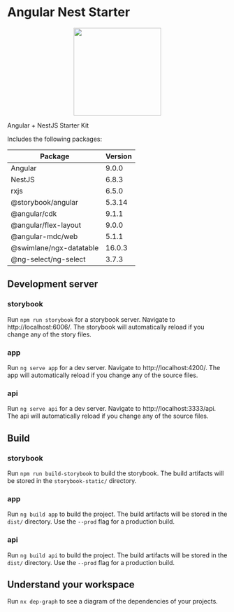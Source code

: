 # Angular Nest Starter

<p align="center">
  <img src="https://raw.githubusercontent.com/d3v0ps/angular-nest-starter/master/apps/app/src/assets/shield.png" width="200">
</p>

Angular + NestJS Starter Kit

Includes the following packages:

| Package                 | Version |
|-------------------------|---------|
| Angular                 | 9.0.0   |
| NestJS                  | 6.8.3   |
| rxjs                    | 6.5.0   |
| @storybook/angular      | 5.3.14  |
| @angular/cdk            | 9.1.1   |
| @angular/flex-layout    | 9.0.0   |
| @angular-mdc/web        | 5.1.1   |
| @swimlane/ngx-datatable | 16.0.3  |
| @ng-select/ng-select    | 3.7.3   |

## Development server

### storybook
Run `npm run storybook` for a storybook server. Navigate to http://localhost:6006/. The storybook will automatically reload if you change any of the story files.

### app
Run `ng serve app` for a dev server. Navigate to http://localhost:4200/. The app will automatically reload if you change any of the source files.

### api
Run `ng serve api` for a dev server. Navigate to http://localhost:3333/api. The api will automatically reload if you change any of the source files.

## Build

### storybook
Run `npm run build-storybook` to build the storybook. The build artifacts will be stored in the `storybook-static/` directory.

### app
Run `ng build app` to build the project. The build artifacts will be stored in the `dist/` directory. Use the `--prod` flag for a production build.

### api
Run `ng build api` to build the project. The build artifacts will be stored in the `dist/` directory. Use the `--prod` flag for a production build.

## Understand your workspace

Run `nx dep-graph` to see a diagram of the dependencies of your projects.
